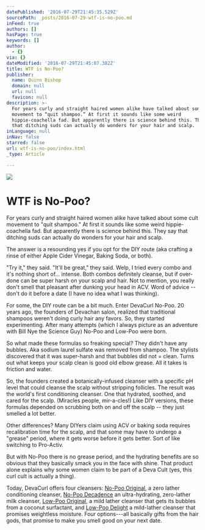 ```yaml
---
datePublished: '2016-07-29T21:45:35.529Z'
sourcePath: _posts/2016-07-29-wtf-is-no-poo.md
inFeed: true
authors: []
hasPage: true
keywords: []
author:
  - {}
via: {}
dateModified: '2016-07-29T21:45:07.382Z'
title: WTF is No-Poo?
publisher:
  name: Quinn Bishop
  domain: null
  url: null
  favicon: null
description: >-
  For years curly and straight haired women alike have talked about some cult
  movement to “quit shampoo.” At first it sounds like some weird
  hippie-coachella fad. But apparently there is science behind this. They say
  that ditching suds can actually do wonders for your hair and scalp.
inLanguage: null
inNav: false
starred: false
url: wtf-is-no-poo/index.html
_type: Article

---
```

![](https://imgflo.herokuapp.com/graph/vahj1ThiexotieMo/7a54d2c7ed0a562ea4c48679364d3bce/croprotate.jpg?cropheight=3484&cropwidth=3744&degrees=0&input=https%3A%2F%2Fthe-grid-user-content.s3-us-west-2.amazonaws.com%2Fa963dfcb-826c-454d-8c79-9f8153385031.jpg&x=0&y=0)

# **WTF is No-Poo?**

For years curly and straight haired women alike have talked about some cult movement to "quit shampoo." At first it sounds like some weird hippie-coachella fad. But apparently there is science behind this. They say that ditching suds can actually do wonders for your hair and scalp.

The answer is a resounding yes if you opt for the DIY route (aka crafting a rinse of either Apple Cider Vinegar, Baking Soda, or both).

"Try it," they said. "It'll be great," they said. Welp, I tried every combo and it's nothing short of... intense. Both combos definitely cleanse, but if over-done can be super harsh on your scalp and hair. Not to mention, you really don't smell that pleasant after dunking your head in ACV. Word of advice -- don't do it before a date (I have no idea what I was thinking).

For some, the DIY route can be a bit much. Enter DevaCurl No-Poo. 20 years ago, the founders of Devachan salon, realized that traditional shampoos weren't doing curly hair any favors. So, they started experimenting. After many attempts (which I always picture as an adventure with Bill Nye the Science Guy) No-Poo and Low-Poo were born.

So what made these formulas so freaking special? They didn't have any bubbles. Aka sodium laurel sulfate was removed from shampoo. The stylists discovered that it was super-harsh and that bubbles did not = clean. Turns out what keeps your scalp clean is good old elbow grease. All it takes is friction and water.

So, the founders created a botanically-infused cleanser with a specific pH level that could cleanse the scalp without stripping follicles. The result was the world's first conditioning cleanser. One that hydrated, soothed, and cared for the scalp. (Miracles people, mir-a-cles!) Like DIY versions, these formulas depended on scrubbing both on and off the scalp -- they just smelled a lot better.

Other differences? Many DIYers claim using ACV or baking soda requires recalibration time for the scalp, and that some may have to undergo a "grease" period, where it gets worse before it gets better. Sort of like switching to Pro-Activ.

But with No-Poo there is no grease period, and the hydrating benefits are so obvious that they basically smack you in the face with shine. That product alone explains why some women claim to be part of a Deva Cult (yes, this curl cult is actually a thing).

Today, DevaCurl offers four cleansers: [No-Poo Original][0], a zero lather conditioning cleanser, [No-Poo Decadence][1] an ultra-hydrating, zero-lather milk cleanser, [Low-Poo Original][2], a mild lather cleanser that gets its bubbles from a coconut surfactant, and [Low-Poo Delight][3] a mild-lather cleanser that promises weightless moisture. Four options---all basically gifts from the hair gods, that promise to make you smell good on your next date.

[0]: http://www.devacurl.com/no-poo-curl.html
[1]: http://www.devacurl.com/no-poo-decadence.html
[2]: http://www.devacurl.com/low-poo-curl.html
[3]: http://www.devacurl.com/low-poo-delight.html